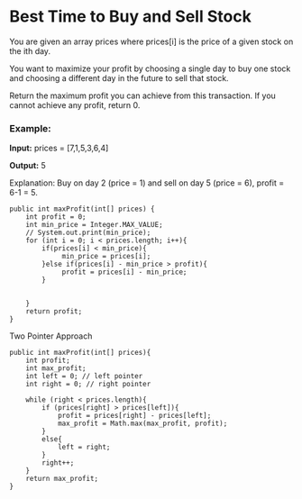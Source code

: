 # Best Time to Buy and Sell Stock

You are given an array prices where prices[i] is the price of a given stock on the ith day.

You want to maximize your profit by choosing a single day to buy one stock and choosing a different day in the future to sell that stock.

Return the maximum profit you can achieve from this transaction. If you cannot achieve any profit, return 0.


### Example:

**Input:** prices = [7,1,5,3,6,4]

**Output:** 5

Explanation: Buy on day 2 (price = 1) and sell on day 5 (price = 6), profit = 6-1 = 5.


    public int maxProfit(int[] prices) {
        int profit = 0;
        int min_price = Integer.MAX_VALUE;
        // System.out.print(min_price);
        for (int i = 0; i < prices.length; i++){
            if(prices[i] < min_price){
                 min_price = prices[i]; 
            }else if(prices[i] - min_price > profit){
                 profit = prices[i] - min_price;
            }
            
           
        }
        return profit;
    }

Two Pointer Approach

	public int maxProfit(int[] prices){
		int profit;
		int max_profit;
		int left = 0; // left pointer
		int right = 0; // right pointer

		while (right < prices.length){
			if (prices[right] > prices[left]){
				profit = prices[right] - prices[left];
				max_profit = Math.max(max_profit, profit);
			}
			else{
				left = right;
			}
			right++;
		}
		return max_profit;
	}

